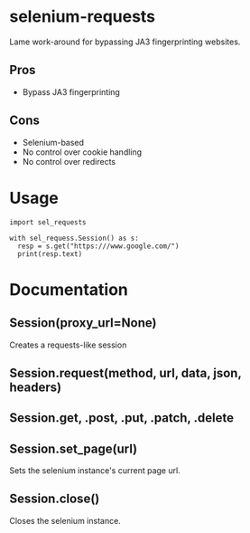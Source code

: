 # selenium-requests
Lame work-around for bypassing JA3 fingerprinting websites.

## Pros
- Bypass JA3 fingerprinting

## Cons
- Selenium-based
- No control over cookie handling
- No control over redirects

# Usage
```python3
import sel_requests

with sel_requess.Session() as s:
  resp = s.get("https:///www.google.com/")
  print(resp.text)
```

# Documentation

## Session(proxy_url=None)
Creates a requests-like session

## Session.request(method, url, data, json, headers)

## Session.get, .post, .put, .patch, .delete

## Session.set_page(url)
Sets the selenium instance's current page url.

## Session.close()
Closes the selenium instance.
